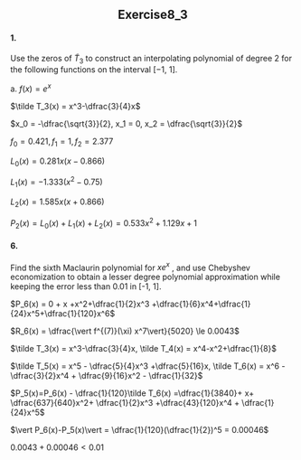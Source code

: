 <h2 align = "center">
                 Exercise8_3

####  1.

Use the zeros of $\tilde T_3$ to construct an interpolating polynomial of degree 2 for the following functions on the interval [−1, 1]. 

a. $f (x) = e^x$

$\tilde T_3(x) = x^3-\dfrac{3}{4}x$

$x_0 = -\dfrac{\sqrt{3}}{2}, x_1 = 0, x_2 = \dfrac{\sqrt{3}}{2}$

$f_0 = 0.421,f_1 = 1, f_2 = 2.377$

$L_0(x) = 0.281x(x-0.866)$

$L_1(x) = -1.333(x^2-0.75)$

$L_2(x) = 1.585x(x+0.866)$

$P_2(x) = L_0(x)+L_1(x)+L_2(x) = 0.533x^2+1.129x+1$

####  6.

Find the sixth Maclaurin polynomial for $xe^x$ , and use Chebyshev economization to obtain a lesser degree polynomial approximation while keeping the error less than 0.01 in [-1, 1].

$P_6(x) = 0 + x +x^2+\dfrac{1}{2}x^3 +\dfrac{1}{6}x^4+\dfrac{1}{24}x^5+\dfrac{1}{120}x^6$

$R_6(x) = \dfrac{\vert f^{(7)}(\xi) x^7\vert}{5020} \le 0.0043$

$\tilde T_3(x) = x^3-\dfrac{3}{4}x, \tilde T_4(x) = x^4-x^2+\dfrac{1}{8}$

$\tilde T_5(x) = x^5 - \dfrac{5}{4}x^3 +\dfrac{5}{16}x, \tilde T_6(x) = x^6 -\dfrac{3}{2}x^4 + \dfrac{9}{16}x^2 - \dfrac{1}{32}$

$P_5(x)=P_6(x) - \dfrac{1}{120}\tilde T_6(x) =\dfrac{1}{3840}+ x+ \dfrac{637}{640}x^2+ \dfrac{1}{2}x^3 +\dfrac{43}{120}x^4 + \dfrac{1}{24}x^5$

$\vert P_6(x)-P_5(x)\vert = \dfrac{1}{120}(\dfrac{1}{2})^5 = 0.00046$

$0.0043+0.00046 < 0.01$